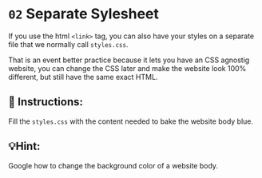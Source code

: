 # `02` Separate Sylesheet

If you use the html `<link>` tag, you can also have your styles on a separate file that we normally call `styles.css`.

That is an event better practice because it lets you have an CSS agnostig website, you can change the CSS later and make the website look 100% different, but still have the same exact HTML.

## 📝 Instructions:

Fill the `styles.css` with the content needed to bake the website body blue.

## 💡Hint:

Google how to change the background color of a website body.
